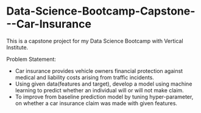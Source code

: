 # Data-Science-Bootcamp-Capstone---Car-Insurance

This is a capstone project for my Data Science Bootcamp with Vertical Institute.

Problem Statement:
- Car insurance provides vehicle owners financial protection against medical and liability costs arising from traffic incidents.
- Using given data(features and target), develop a model using machine learning to predict whether an individual will or will not make claim.
- To improve from baseline prediction model by tuning hyper-parameter, on whether a car insurance claim was made with given features.
